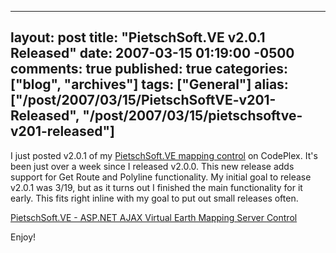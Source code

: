   ---
  layout: post
  title: "PietschSoft.VE v2.0.1 Released"
  date: 2007-03-15 01:19:00 -0500
  comments: true
  published: true
  categories: ["blog", "archives"]
  tags: ["General"]
  alias: ["/post/2007/03/15/PietschSoftVE-v201-Released", "/post/2007/03/15/pietschsoftve-v201-released"]
  ---
<!-- more -->
<P>I just posted v2.0.1 of my <A href="http://simplovation.com/Page/WebMapsVE.aspx">PietschSoft.VE mapping control</A> on CodePlex. It's been just over a week since I released v2.0.0. This new release adds support for Get Route and Polyline functionality. My&nbsp;initial goal to release v2.0.1&nbsp;was 3/19, but as it turns out I finished the main functionality for it early. This fits right inline with my goal to put out small releases often.</P>
<P><A href="http://simplovation.com/Page/WebMapsVE.aspx">PietschSoft.VE - ASP.NET AJAX Virtual Earth Mapping Server Control</A></P>
<P>Enjoy!</P>
